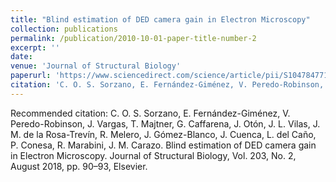 ```yaml
---
title: "Blind estimation of DED camera gain in Electron Microscopy"
collection: publications
permalink: /publication/2010-10-01-paper-title-number-2
excerpt: ''
date:
venue: 'Journal of Structural Biology'
paperurl: 'https://www.sciencedirect.com/science/article/pii/S1047847718300844/'
citation: 'C. O. S. Sorzano, E. Fernández-Giménez, V. Peredo-Robinson, J. Vargas, T. Majtner, G. Caffarena, J. Otón, J. L. Vilas, J. M. de la Rosa-Trevín, R. Melero, J. Gómez-Blanco, J. Cuenca, L. del Caño, P. Conesa, R. Marabini, J. M. Carazo. Blind estimation of DED camera gain in Electron Microscopy. Journal of Structural Biology, Vol. 203, No. 2, August 2018, pp. 90–93, Elsevier'
---
```


Recommended citation: C. O. S. Sorzano, E. Fernández-Giménez, V. Peredo-Robinson, J. Vargas, T. Majtner, G. Caffarena, J. Otón, J. L. Vilas, J. M. de la Rosa-Trevín, R. Melero, J. Gómez-Blanco, J. Cuenca, L. del Caño, P. Conesa, R. Marabini, J. M. Carazo. Blind estimation of DED camera gain in Electron Microscopy. Journal of Structural Biology, Vol. 203, No. 2, August 2018, pp. 90–93, Elsevier.
